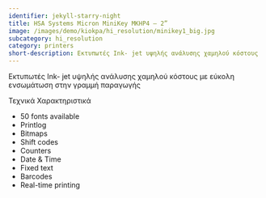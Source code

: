 ```yaml
---
identifier: jekyll-starry-night
title: HSA Systems Micron MiniKey MKHP4 – 2”
image: /images/demo/kiokpa/hi_resolution/minikey1_big.jpg
subcategory: hi_resolution
category: printers
short-description: Εκτυπωτές Ink- jet υψηλής ανάλυσης χαμηλού κόστους 
---
```




Εκτυπωτές Ink- jet υψηλής ανάλυσης χαμηλού κόστους με εύκολη ενσωμάτωση στην γραμμή παραγωγής







Τεχνικά Χαρακτηριστικά

   * 50 fonts available
   * Printlog
   * Bitmaps
   * Shift codes
   * Counters
   * Date & Time
   * Fixed text
   * Barcodes
   * Real-time printing


